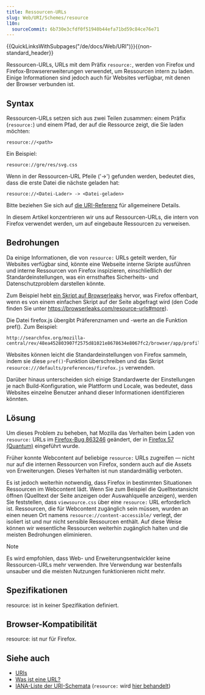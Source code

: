 ```yaml
---
title: Ressourcen-URLs
slug: Web/URI/Schemes/resource
l10n:
  sourceCommit: 6b730e3cfdf0f51940b44efa71bd59c84ce76e71
---
```


{{QuickLinksWithSubpages("/de/docs/Web/URI")}}{{non-standard_header}}

Ressourcen-URLs, URLs mit dem Präfix `resource:`, werden von Firefox und Firefox-Browsererweiterungen verwendet, um Ressourcen intern zu laden. Einige Informationen sind jedoch auch für Websites verfügbar, mit denen der Browser verbunden ist.

## Syntax

Ressourcen-URLs setzen sich aus zwei Teilen zusammen: einem Präfix (`resource:`) und einem Pfad, der auf die Ressource zeigt, die Sie laden möchten:

```url
resource://<path>
```

Ein Beispiel:

```url
resource://gre/res/svg.css
```

Wenn in der Ressourcen-URL Pfeile ('->') gefunden werden, bedeutet dies, dass die erste Datei die nächste geladen hat:

```url
resource://<Datei-Lader> -> <Datei-geladen>
```

Bitte beziehen Sie sich auf [die URI-Referenz](/de/docs/Web/URI) für allgemeinere Details.

In diesem Artikel konzentrieren wir uns auf Ressourcen-URLs, die intern von Firefox verwendet werden, um auf eingebaute Ressourcen zu verweisen.

## Bedrohungen

Da einige Informationen, die von `resource:` URLs geteilt werden, für Websites verfügbar sind, könnte eine Webseite interne Skripte ausführen und interne Ressourcen von Firefox inspizieren, einschließlich der Standardeinstellungen, was ein ernsthaftes Sicherheits- und Datenschutzproblem darstellen könnte.

Zum Beispiel hebt [ein Skript auf Browserleaks](https://browserleaks.com/resource-urls) hervor, was Firefox offenbart, wenn es von einem einfachen Skript auf der Seite abgefragt wird (den Code finden Sie unter <https://browserleaks.com/resource-urls#more>).

Die Datei firefox.js übergibt Präferenznamen und -werte an die Funktion pref(). Zum Beispiel:

```url
http://searchfox.org/mozilla-central/rev/48ea452803907f2575d81021e8678634e8067fc2/browser/app/profile/firefox.js#575
```

Websites können leicht die Standardeinstellungen von Firefox sammeln, indem sie diese `pref()`-Funktion überschreiben und das Skript `resource:///defaults/preferences/firefox.js` verwenden.

Darüber hinaus unterscheiden sich einige Standardwerte der Einstellungen je nach Build-Konfiguration, wie Plattform und Locale, was bedeutet, dass Websites einzelne Benutzer anhand dieser Informationen identifizieren könnten.

## Lösung

Um dieses Problem zu beheben, hat Mozilla das Verhalten beim Laden von `resource:` URLs im [Firefox-Bug 863246](https://bugzil.la/863246) geändert, der in [Firefox 57 (Quantum)](/de/docs/Mozilla/Firefox/Releases/57) eingeführt wurde.

Früher konnte Webcontent auf beliebige `resource:` URLs zugreifen — nicht nur auf die internen Ressourcen von Firefox, sondern auch auf die Assets von Erweiterungen. Dieses Verhalten ist nun standardmäßig verboten.

Es ist jedoch weiterhin notwendig, dass Firefox in bestimmten Situationen Ressourcen im Webcontent lädt. Wenn Sie zum Beispiel die Quelltextansicht öffnen (Quelltext der Seite anzeigen oder Auswahlquelle anzeigen), werden Sie feststellen, dass `viewsource.css` über eine `resource:` URL erforderlich ist. Ressourcen, die für Webcontent zugänglich sein müssen, wurden an einen neuen Ort namens `resource://content-accessible/` verlegt, der isoliert ist und nur nicht sensible Ressourcen enthält. Auf diese Weise können wir wesentliche Ressourcen weiterhin zugänglich halten und die meisten Bedrohungen eliminieren.

> [!NOTE]
> Es wird empfohlen, dass Web- und Erweiterungsentwickler keine Ressourcen-URLs mehr verwenden. Ihre Verwendung war bestenfalls unsauber und die meisten Nutzungen funktionieren nicht mehr.

## Spezifikationen

resource: ist in keiner Spezifikation definiert.

## Browser-Kompatibilität

resource: ist nur für Firefox.

## Siehe auch

- [URIs](/de/docs/Web/URI)
- [Was ist eine URL?](/de/docs/Learn/Common_questions/Web_mechanics/What_is_a_URL)
- [IANA-Liste der URI-Schemata](https://www.iana.org/assignments/uri-schemes/uri-schemes.xhtml) (`resource:` wird [hier behandelt](https://www.iana.org/assignments/uri-schemes/prov/resource))

